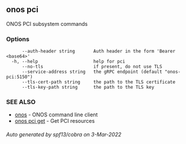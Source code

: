 ## onos pci

ONOS PCI subsystem commands

### Options

```
      --auth-header string       Auth header in the form 'Bearer <base64>'
  -h, --help                     help for pci
      --no-tls                   if present, do not use TLS
      --service-address string   the gRPC endpoint (default "onos-pci:5150")
      --tls-cert-path string     the path to the TLS certificate
      --tls-key-path string      the path to the TLS key
```

### SEE ALSO

* [onos](onos.md)	 - ONOS command line client
* [onos pci get](onos_pci_get.md)	 - Get PCI resources

###### Auto generated by spf13/cobra on 3-Mar-2022
